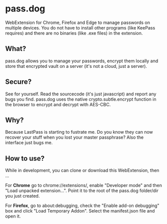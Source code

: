 # pass.dog
WebExtension for Chrome, Firefox and Edge to manage passwords on multiple devices. You do not have to install other programs (like KeePass requires) and there are no binaries (like .exe files) in the extension.

## What?
pass.dog allows you to manage your passwords, encrypt them locally and store that encrypted vault on a server (it's not a cloud, just a server).

## Secure?
See for yourself. Read the sourcecode (it's just javascript) and report any bugs you find. pass.dog uses the native crypto.subtle.encrypt function in the browser to encrypt and decrypt with AES-CBC.

## Why?
Because LastPass is starting to fustrate me. Do you know they can now recover your stuff when you lost your master passphrase? Also the interface just bugs me.

## How to use?
While in development, you can clone or download this WebExtension, then ...

For **Chrome** go to chrome://extensions/, enable "Developer mode" and then "Load unpacked extension...". Point it to the root of the pass.dog folder/dir you just created.

For **Firefox**, go to about:debugging, check the "Enable add-on debugging" box and click "Load Temporary Addon". Select the manifest.json file and open it.
